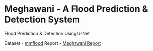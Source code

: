 # Meghawani - A Flood Prediction & Detection System
Flood Prediction &amp; Detection Using U-Net 

Dataset - [mmflood](https://zenodo.org/records/6534637)
Report - [Meghawani Report](https://docs.google.com/document/d/1HvkcG7PKi04UbxTvfOj9sx84jdcUc4fr/edit?usp=sharing&ouid=112692767686510038310&rtpof=true&sd=true)
